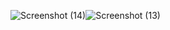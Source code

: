 
![Screenshot (14)](https://github.com/danu20002/SDI/assets/99582894/201f6fcc-f0dc-4afc-9ab7-0d0a5a9e5624)![Screenshot (13)](https://github.com/danu20002/SDI/assets/99582894/b9a59e84-3e59-4e90-9b0a-2596876304f7)

